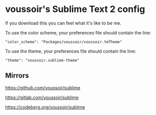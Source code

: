 voussoir's Sublime Text 2 config
================================

If you download this you can feel what it's like to be me.

To use the color scheme, your preferences file should contain the line:

    "color_scheme": "Packages/voussoir/voussoir.tmTheme"

To use the theme, your preferences file should contain the line:

    "theme": "voussoir.sublime-theme"

## Mirrors

https://github.com/voussoir/sublime

https://gitlab.com/voussoir/sublime

https://codeberg.org/voussoir/sublime
